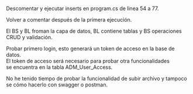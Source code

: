 Descomentar y ejecutar inserts en program.cs de linea 54 a 77.  

Volver a comentar después de la primera ejecución.  

El BS y BL froman la capa de datos, BL contiene tablas y BS operaciones CRUD y validación.  

Probar primero login, esto generará un token de acceso en la base de datos.  
El token de acceso será necesario para probar otra funcionalidades  
se encuentra en la tabla ADM_User_Access.  

No he tenido tiempo de probar la funcionalidad de subir archivo y tampoco  
se cómo hacerlo con swagger o postman.